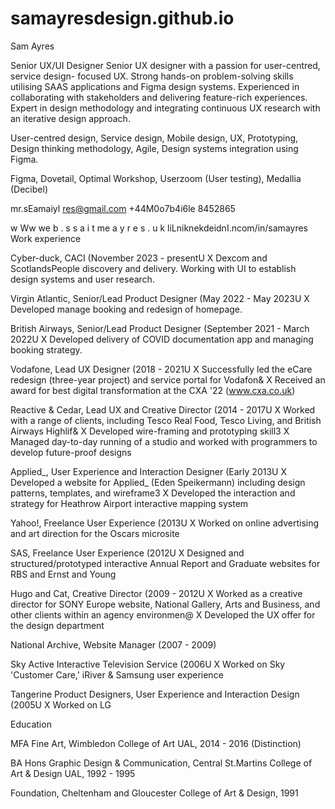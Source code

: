 # samayresdesign.github.io

Sam Ayres

Senior UX/UI Designer
Senior UX designer with a passion for user-centred, service design- focused UX. Strong hands-on problem-solving skills utilising SAAS applications and Figma design systems.
Experienced in collaborating with stakeholders and delivering feature-rich experiences. Expert in design methodology and integrating continuous UX research with an iterative design approach.


User-centred design, Service design, Mobile design, UX, Prototyping, Design thinking methodology, Agile, Design systems integration using Figma.


Figma, Dovetail, Optimal Workshop, Userzoom (User testing), Medallia (Decibel)

mr.sEamaiyl
res@gmail.com
 +44M0o7b4i6le
8452865

w Ww we b . s s a i t me
 a y r e s . u k
 liLniknekdeidnI.ncom/in/samayres
Work experience


Cyber-duck, CACI (November 2023 - presentU
X Dexcom and ScotlandsPeople discovery and delivery. Working
with UI to establish design systems and user research.


Virgin Atlantic, Senior/Lead Product Designer (May 2022 - May 2023U X Developed manage booking and redesign of homepage.


British Airways, Senior/Lead Product Designer (September 2021 - March 2022U
X Developed delivery of COVID documentation app and managing booking strategy.


Vodafone, Lead UX Designer (2018 - 2021U
X Successfully led the eCare redesign (three-year project) and
service portal for Vodafon&
X Received an award for best digital transformation at the CXA '22
(www.cxa.co.uk)


Reactive & Cedar, Lead UX and Creative Director (2014 - 2017U
X Worked with a range of clients, including Tesco Real Food, Tesco
Living, and British Airways Highlif&
X Developed wire-framing and prototyping skill3
X Managed day-to-day running of a studio and worked with
programmers to develop future-proof designs


Applied_, User Experience and Interaction Designer (Early 2013U
X Developed a website for Applied_ (Eden Speikermann) including
design patterns, templates, and wireframe3
X Developed the interaction and strategy for Heathrow Airport
interactive mapping system


Yahoo!, Freelance User Experience (2013U
X Worked on online advertising and art direction for the Oscars
microsite


SAS, Freelance User Experience (2012U
X Designed and structured/prototyped interactive Annual Report
and Graduate websites for RBS and Ernst and Young


Hugo and Cat, Creative Director (2009 - 2012U
X Worked as a creative director for SONY Europe website, National
Gallery, Arts and Business, and other clients within an agency
environmen@
X Developed the UX offer for the design department


National Archive, Website Manager (2007 - 2009)


Sky Active Interactive Television Service (2006U
X Worked on Sky 'Customer Care,' iRiver & Samsung user
experience


Tangerine Product Designers, User Experience and Interaction Design (2005U
X Worked on LG


Education


MFA Fine Art, Wimbledon College of Art UAL, 2014 - 2016 (Distinction)


BA Hons Graphic Design & Communication, Central St.Martins College of Art & Design UAL, 1992 - 1995


Foundation, Cheltenham and Gloucester College of Art & Design, 1991
